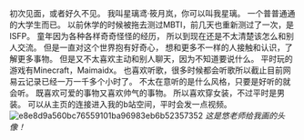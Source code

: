 初次见面，或者好久不见。
我叫星璃鸢·筱月岚，你可以叫我星璃。
一个普普通通的大学生而已。
以前休学的时候被拖去测过MBTI，前几天也重新测过了一次，是ISFP。
童年因为各种各样奇奇怪怪的经历，
所以到现在还是不太清楚该怎么和别人交流。
但是一直对这个世界抱有好奇心，
想和更多不一样的人接触和认识，了解更多事物。
但是又不太喜欢主动和别人聊天，因为不知道要说什么。
平时玩的游戏有Minecraft，Maimaidx。
也喜欢听歌，很多时候都会听歌所以截止目前网易云记录已经一万一千多个小时了。
不太在意听的是什么风格，只要是好听的就会听。
既喜欢可爱的事物又喜欢帅气的事物。
所以喜欢穿女装，不过平时是男装。
可以从主页的连接进入我的b站空间，平时会发一点视频。
![e8e8d9a560bc76559101ba96983eb6b52357352](https://github.com/user-attachments/assets/2dab3c61-07e5-437b-8b0d-bb6f36bd03b4)
*这是悠老师给我画的头像！*

